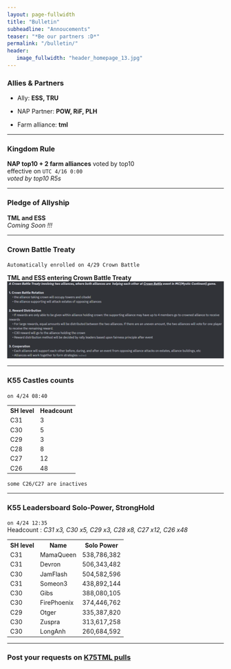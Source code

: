 ```yaml
---
layout: page-fullwidth
title: "Bulletin"
subheadline: "Annoucements"
teaser: "*Be our partners :D*"
permalink: "/bulletin/"
header:
   image_fullwidth: "header_homepage_13.jpg"
---
```

### Allies & Partners

* Ally: **ESS, TRU**

* NAP Partner: **POW, RiF, PLH**

* Farm alliance: **tml**

--- 
### Kingdom Rule
  
**NAP top10 + 2 farm alliances** voted by top10 <br>
effective on `UTC 4/16 0:00`<br>
*voted by top10 R5s*<br>

---
### Pledge of Allyship
**TML and ESS** <br>
*Coming Soon !!!*<br>

---
### Crown Battle Treaty
`Automatically enrolled on 4/29 Crown Battle`<br>

**TML and ESS entering Crown Battle Treaty**<br>
![](https://github.com/rkuo2023/K75TML/blob/gh-pages/images/Crown%20Battle%20Treaty.PNG?raw=true)

---
### K55 Castles counts
`on 4/24 08:40`
<table>
   <tr><th>SH level</th><th>Headcount</th></tr>
   <tr><td>C31</td><td>3</td></tr>
   <tr><td>C30</td><td>5</td></tr>
   <tr><td>C29</td><td>3</td></tr>
   <tr><td>C28</td><td>8</td></tr>
   <tr><td>C27</td><td>12</td></tr>
   <tr><td>C26</td><td>48</td></tr>
</table>

`some C26/C27 are inactives`

---
### K55 Leadersboard Solo-Power, StrongHold
`on 4/24 12:35`<br>
Headcount : *C31 x3, C30 x5, C29 x3, C28 x8, C27 x12, C26 x48*
<table>
   <tr><th>SH level</th><th>Name</th><th>Solo Power</th></tr>
   <tr><td>C31</td><td>MamaQueen</td><td>538,786,382</td></tr>
   <tr><td>C31</td><td>Devron</td><td>506,343,482</td></tr>
   <tr><td>C30</td><td>JamFlash</td><td>504,582,596</td></tr>
   <tr><td>C31</td><td>Someon3</td><td>438,892,144</td></tr>
   <tr><td>C30</td><td>Gibs</td><td>388,080,105</td></tr>
   <tr><td>C30</td><td>FirePhoenix</td><td>374,446,762</td></tr>
   <tr><td>C29</td><td>Otger</td><td>335,387,820</td></tr>
   <tr><td>C30</td><td>Zuspra</td><td>313,617,258</td></tr>   
   <tr><td>C30</td><td>LongAnh</td><td>260,684,592</td></tr>
</table>

---
### Post your requests on [K75TML pulls](https://github.com/rkuo2023/K75TML/pulls)

